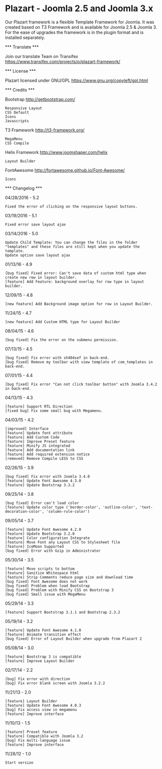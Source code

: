 # Plazart - Joomla 2.5 and Joomla 3.x

Our Plazart framework is a flexible Template Framework for Joomla. It was created based on T3 Framework and is available for Joomla 2.5 & Joomla 3. For the ease of upgrades the framework is in the plugin format and is installed separately.

*** Translate ***

Join our translate Team on Transifex https://www.transifex.com/projects/p/plazart-framework/

*** License ***

Plazart licensed under GNU/GPL https://www.gnu.org/copyleft/gpl.html

*** Credits ***

Bootstrap http://getbootstrap.com/

	Responsive Layout
	CSS Default
	Icons
	Javascripts

T3 Framework http://t3-framework.org/
	
	MegaMenu
	CSS Compile
	
Helix Framework http://www.joomshaper.com/helix

	Layout Builder
	
FontAwesome http://fortawesome.github.io/Font-Awesome/

	Icons

*** Changelog ***


04/28/2016 - 5.2

	Fixed the error of clicking on the responsive layout buttons.
	
03/19/2016 - 5.1
	
	Fixed error save layout ajax

03/14/2016 - 5.0

	Update Child Template: You can change the files in the folder "templates" and these files are still kept when you update the template. 
	Update option save layout ajax

01/13/16 - 4.9

    [bug fixed] Fixed error: Can't save data of custom html type when create new row in layout builder.
	[feature] Add Feature: background overlay for row type in layout builder.

12/09/15 - 4.8

    [new feature] Add Background image option for row in Layout Builder.

11/24/15 - 4.7

    [new feature] Add Custom HTML type for Layout Builder

08/04/15 - 4.6

	[bug fixed] Fix the error on the submenu permission.

07/13/15 - 4.5

	[bug fixed] Fix error with sh404sef in back-end.
	[bug fixed] Remove my toolbar with view template of com_templates in back-end.

07/01/15 - 4.4

    [bug fixed] Fix error "Can not click toolbar button" with Joomla 3.4.2 in back-end.

04/13/15 - 4.3

    [feature] Support RTL Direction
    [fixed bug] Fix some small bug with Megamenu.

04/03/15 - 4.2

    [improved] Interface
    [feature] Update font attribute
    [feature] Add Custom Code
    [feature] Improve Preset feature
    [feature] Minify JS integrated
    [feature] Add documentation link
    [feature] Add required extension notice
    [removed] Remove Compile LESS to CSS

02/26/15 - 3.9

	[bug fixed] Fix error with Joomla 3.4.0
	[feature] Update Font Awesome 4.3.0
	[feature] Update Bootstrap 3.3.2

09/25/14 - 3.8

	[bug fixed] Error can't load color
	[feature] Update color type ('border-color', 'outline-color', 'text-decoration-color', 'column-rule-color')

09/05/14 - 3.7

	[feature] Update Font Awesome 4.2.0
	[feature] Update Bootstrap 3.2.0
	[feature] Color configuration Integrate
	[feature] Move Font any Layout CSS to Stylesheet file
	[feature] IcoMoon Supported
	[bug fixed] Error with Gzip in Administrator

05/30/14 - 3.5

	[feature] Move scripts to bottom
	[feature] Sanitize Whitespace html
	[feature] Strip Comments reduce page size and download time
	[bug fixed] Font Awesome does not work
	[bug fixed] Problem when load Bootstrap
	[bug fixed] Problem with Minify CSS on Bootstrap 3
	[bug fixed] Small issue with MegaMenu

05/29/14 - 3.3

	[feature] Support Bootstrap 3.1.1 and Bootstrap 2.3.2 	

05/19/14 - 3.2

	[feature] Update Font Awesome 4.1.0
	[feature] Animate transition effect
	[bug fixed] Error of Layout Builder when upgrade from Plazart 2 

05/08/14 - 3.0

	[feature] Bootstrap 3 is compatible
	[feature] Improve Layout Builder	

02/17/14 - 2.2

	[bug] Fix error with direction
	[bug] Fix error blank screen with Joomla 3.2.2

11/21/13 - 2.0

	[feature] Layout Builder 
	[feature] Update Font Awesome 4.0.3
	[bug] Fix access view in megamenu
	[feature] Improve interface

11/10/13 - 1.5

	[feature] Preset feature
	[feature] Compatible with Joomla 3.2
	[bug] Fix multi-language issue
	[feature] Improve interface

11/28/12 - 1.0

    Start version 

